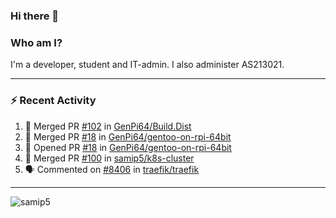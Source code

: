### Hi there 👋

### Who am I?
I'm a developer, student and IT-admin. I also administer AS213021.

---
### :zap: Recent Activity
<!--START_SECTION:activity-->
1. 🎉 Merged PR [#102](https://github.com/GenPi64/Build.Dist/pull/102) in [GenPi64/Build.Dist](https://github.com/GenPi64/Build.Dist)
2. 🎉 Merged PR [#18](https://github.com/GenPi64/gentoo-on-rpi-64bit/pull/18) in [GenPi64/gentoo-on-rpi-64bit](https://github.com/GenPi64/gentoo-on-rpi-64bit)
3. 💪 Opened PR [#18](https://github.com/GenPi64/gentoo-on-rpi-64bit/pull/18) in [GenPi64/gentoo-on-rpi-64bit](https://github.com/GenPi64/gentoo-on-rpi-64bit)
4. 🎉 Merged PR [#100](https://github.com/samip5/k8s-cluster/pull/100) in [samip5/k8s-cluster](https://github.com/samip5/k8s-cluster)
5. 🗣 Commented on [#8406](https://github.com/traefik/traefik/issues/8406) in [traefik/traefik](https://github.com/traefik/traefik)
<!--END_SECTION:activity-->
---

<img align="center" src="https://github-readme-stats.vercel.app/api?username=samip5&show_icons=true" alt="samip5" />
